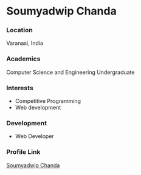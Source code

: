 # Soumyadwip Chanda

### Location

Varanasi, India

### Academics

Computer Science and Engineering Undergraduate 

### Interests

- Competitive Programming
- Web development

### Development

- Web Developer

### Profile Link

[Soumyadwip Chanda](https://github.com/da-r-k)